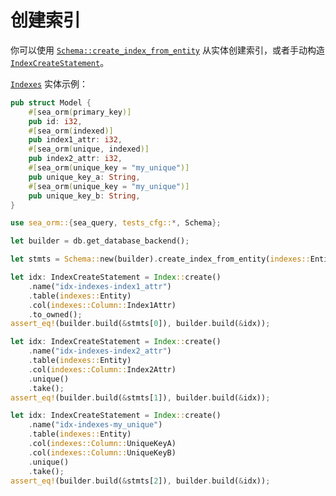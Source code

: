 # 创建索引

你可以使用 [`Schema::create_index_from_entity`](https://docs.rs/sea-orm/*/sea_orm/schema/struct.Schema.html#method.create_index_from_entity) 从实体创建索引，或者手动构造 [`IndexCreateStatement`](https://docs.rs/sea-query/*/sea_query/index/struct.IndexCreateStatement.html)。

[`Indexes`](https://github.com/SeaQL/sea-orm/blob/master/src/tests_cfg/indexes.rs) 实体示例：

```rust title="indexes.rs"
pub struct Model {
    #[sea_orm(primary_key)]
    pub id: i32,
    #[sea_orm(indexed)]
    pub index1_attr: i32,
    #[sea_orm(unique, indexed)]
    pub index2_attr: i32,
    #[sea_orm(unique_key = "my_unique")]
    pub unique_key_a: String,
    #[sea_orm(unique_key = "my_unique")]
    pub unique_key_b: String,
}
```

```rust
use sea_orm::{sea_query, tests_cfg::*, Schema};

let builder = db.get_database_backend();

let stmts = Schema::new(builder).create_index_from_entity(indexes::Entity);

let idx: IndexCreateStatement = Index::create()
    .name("idx-indexes-index1_attr")
    .table(indexes::Entity)
    .col(indexes::Column::Index1Attr)
    .to_owned();
assert_eq!(builder.build(&stmts[0]), builder.build(&idx));

let idx: IndexCreateStatement = Index::create()
    .name("idx-indexes-index2_attr")
    .table(indexes::Entity)
    .col(indexes::Column::Index2Attr)
    .unique()
    .take();
assert_eq!(builder.build(&stmts[1]), builder.build(&idx));

let idx: IndexCreateStatement = Index::create()
    .name("idx-indexes-my_unique")
    .table(indexes::Entity)
    .col(indexes::Column::UniqueKeyA)
    .col(indexes::Column::UniqueKeyB)
    .unique()
    .take();
assert_eq!(builder.build(&stmts[2]), builder.build(&idx));